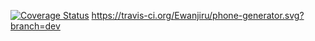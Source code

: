 [![Coverage Status](https://coveralls.io/repos/github/Ewanjiru/phone-generator/badge.svg?branch=dev)](https://coveralls.io/github/Ewanjiru/phone-generator?branch=dev) https://travis-ci.org/Ewanjiru/phone-generator.svg?branch=dev
